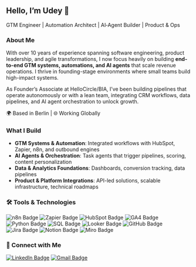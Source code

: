 ## Hello, I’m Udey 👋  

GTM Engineer | Automation Architect | AI‑Agent Builder | Product & Ops

### About Me  

With over 10 years of experience spanning software engineering, product leadership, and agile transformations, I now focus heavily on building **end-to-end GTM systems, automations, and AI agents** that scale revenue operations. I thrive in founding-stage environments where small teams build high-impact systems.  

As Founder’s Associate at HelloCircle/BIA, I’ve been building pipelines that operate autonomously or with a lean team, integrating CRM workflows, data pipelines, and AI agent orchestration to unlock growth.  

🌍 Based in Berlin | 🌐 Working Globally

### What I Build  

- **GTM Systems & Automation**: Integrated workflows with HubSpot, Zapier, n8n, and outbound engines  
- **AI Agents & Orchestration**: Task agents that trigger pipelines, scoring, content personalization  
- **Data & Analytics Foundations**: Dashboards, conversion tracking, data pipelines  
- **Product & Platform Integrations**: API-led solutions, scalable infrastructure, technical roadmaps  

### 🛠️ Tools & Technologies  
![n8n Badge](https://img.shields.io/badge/-n8n-ff6600?style=flat&logo=n8n&logoColor=white)
![Zapier Badge](https://img.shields.io/badge/-Zapier-FF4A57?style=flat&logo=zapier&logoColor=white)
![HubSpot Badge](https://img.shields.io/badge/-HubSpot-FF7A59?style=flat&logo=hubspot&logoColor=white)
![GA4 Badge](https://img.shields.io/badge/-GA4-E37400?style=flat&logo=googleanalytics&logoColor=white)
![Python Badge](https://img.shields.io/badge/-Python-3776AB?style=flat&logo=python&logoColor=white)
![SQL Badge](https://img.shields.io/badge/-SQL-4479A1?style=flat&logo=postgresql&logoColor=white)
![Looker Badge](https://img.shields.io/badge/-Looker-4285F4?style=flat&logo=looker&logoColor=white)
![GitHub Badge](https://img.shields.io/badge/-GitHub-181717?style=flat&logo=github&logoColor=white)
![Jira Badge](https://img.shields.io/badge/-Jira-0052CC?style=flat&logo=jira&logoColor=white)
![Notion Badge](https://img.shields.io/badge/-Notion-000000?style=flat&logo=notion&logoColor=white)
![Miro Badge](https://img.shields.io/badge/-Miro-F2CA02?style=flat&logo=miro&logoColor=black)


### 🔗 Connect with Me  

[![LinkedIn Badge](https://img.shields.io/badge/-Udey%20Singh-0077B5?style=flat&logo=linkedin&logoColor=white)](https://www.linkedin.com/in/udeysingh/)
[![Gmail Badge](https://img.shields.io/badge/-udeysingh95@gmail.com-c14438?style=flat&logo=gmail&logoColor=white)](mailto:udeysingh95@gmail.com)